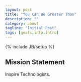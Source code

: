```yaml
---
layout: post
title: "You Can Be Greater Than"
description: ""
category: about
tagline: "Initial Post"
tags: [goals,info,intro]
---
```

{% include JB/setup %}


## Mission Statement

Inspire Technologists.


